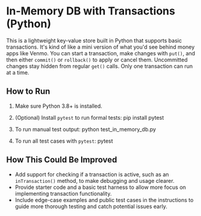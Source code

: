 # In-Memory DB with Transactions (Python)

This is a lightweight key-value store built in Python that supports basic transactions. It's kind of like a mini version of what you'd see behind money apps like Venmo. You can start a transaction, make changes with `put()`, and then either `commit()` or `rollback()` to apply or cancel them. Uncommitted changes stay hidden from regular `get()` calls. Only one transaction can run at a time.

## How to Run

1. Make sure Python 3.8+ is installed.

2. (Optional) Install `pytest` to run formal tests:
    pip install pytest

3. To run manual test output:
    python test_in_memory_db.py

4. To run all test cases with `pytest`:
    pytest


## How This Could Be Improved
 - Add support for checking if a transaction is active, such as an `inTransaction()` method, to make debugging and usage clearer.
 - Provide starter code and a basic test harness to allow more focus on implementing transaction functionality.
 - Include edge-case examples and public test cases in the instructions to guide more thorough testing and catch potential issues early.

